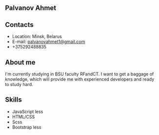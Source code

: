 ## Palvanov Ahmet

## Contacts
* Location: Minsk, Belarus
* E-mail: palvanovahmet1@gmail.com
* +375292488835

## About me
I'm currently studying in BSU faculty RFandCT. I want to get a baggage of knowledge, which will provide me with experienced developers and ready to study hard.

## Skills
* JavaScript less
* HTML/CSS
* Scss
* Bootstrap less
